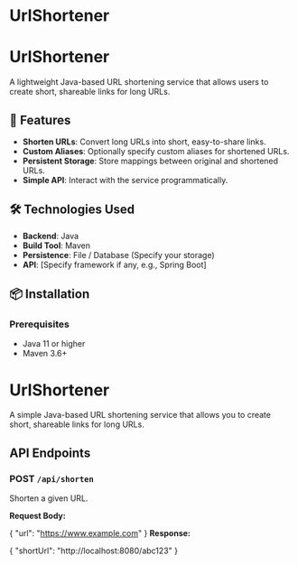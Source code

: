 # UrlShortener
# UrlShortener

A lightweight Java-based URL shortening service that allows users to create short, shareable links for long URLs.

## 🚀 Features

- **Shorten URLs**: Convert long URLs into short, easy-to-share links.
- **Custom Aliases**: Optionally specify custom aliases for shortened URLs.
- **Persistent Storage**: Store mappings between original and shortened URLs.
- **Simple API**: Interact with the service programmatically.

## 🛠️ Technologies Used

- **Backend**: Java
- **Build Tool**: Maven
- **Persistence**: File / Database (Specify your storage)
- **API**: [Specify framework if any, e.g., Spring Boot]

## 📦 Installation

### Prerequisites

- Java 11 or higher
- Maven 3.6+

# UrlShortener

A simple Java-based URL shortening service that allows you to create short, shareable links for long URLs.

## API Endpoints

### POST `/api/shorten`

Shorten a given URL.

**Request Body:**

{
  "url": "https://www.example.com"
}
**Response:**

{
  "shortUrl": "http://localhost:8080/abc123"
}
